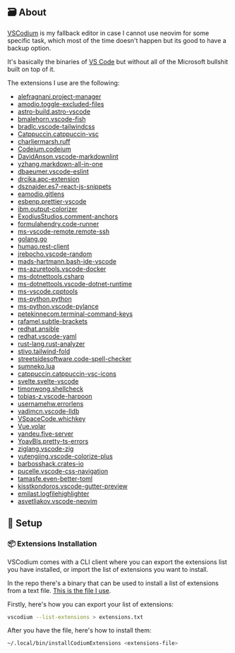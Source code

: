 ## 🗃️ About

[VSCodium](https://vscodium.com/) is my fallback editor in case I cannot use neovim for some specific task, which most of the time doesn't happen but its good to have a backup option.

It's basically the binaries of [VS Code](https://code.visualstudio.com/) but without all of the Microsoft bullshit built on top of it.

The extensions I use are the following:

- [alefragnani.project-manager](https://github.com/alefragnani/vscode-project-manager)
- [amodio.toggle-excluded-files](https://github.com/eamodio/vscode-toggle-excluded-files)
- [astro-build.astro-vscode](https://github.com/withastro/vscode-astro)
- [bmalehorn.vscode-fish](https://github.com/bmalehorn/vscode-fish)
- [bradlc.vscode-tailwindcss](https://github.com/bradlc/vscode-tailwindcss)
- [Catppuccin.catppuccin-vsc](https://github.com/catppuccin/catppuccin-vscode)
- [charliermarsh.ruff](https://github.com/charliermarsh/ruff)
- [Codeium.codeium](https://github.com/VSCodeVim/vscode-vim)
- [DavidAnson.vscode-markdownlint](https://github.com/DavidAnson/vscode-markdownlint)
- [yzhang.markdown-all-in-one](https://github.com/yzhang-gh/vscode-markdown)
- [dbaeumer.vscode-eslint](https://github.com/dbaeumer/vscode-eslint)
- [drcika.apc-extension](https://github.com/drcika/apc-extension)
- [dsznajder.es7-react-js-snippets](https://github.com/dsznajder/es7-react-js-snippets)
- [eamodio.gitlens](https://github.com/eamodio/vscode-gitlens)
- [esbenp.prettier-vscode](https://github.com/esbenp/vscode-prettier)
- [ibm.output-colorizer](https://github.com/IBM-Cloud/vscode-log-output-colorizer)
- [ExodiusStudios.comment-anchors](https://github.com/ExodiusStudios/vscode-comment-anchors)
- [formulahendry.code-runner](https://github.com/formulahendry/vscode-code-runner)
- [ms-vscode-remote.remote-ssh](https://github.com/Microsoft/vscode-remote-release)
- [golang.go](https://github.com/filipw/vscode-go)
- [humao.rest-client](https://github.com/humao/rest-client)
- [jrebocho.vscode-random](https://github.com/jrebocho/vscode-random)
- [mads-hartmann.bash-ide-vscode](https://github.com/mads-hartmann/vscode-bash-ide)
- [ms-azuretools.vscode-docker](https://github.com/microsoft/vscode-docker)
- [ms-dotnettools.csharp](https://github.com/dotnet/vscode-csharp)
- [ms-dotnettools.vscode-dotnet-runtime](https://github.com/dotnet/vscode-dotnet-runtime)
- [ms-vscode.cpptools](https://github.com/Microsoft/vscode-cpptools)
- [ms-python.python](https://github.com/microsoft/vscode-python)
- [ms-python.vscode-pylance](https://github.com/microsoft/pylance)
- [petekinnecom.terminal-command-keys](https://github.com/petekinnecom/vscode-terminal-command-keys)
- [rafamel.subtle-brackets](https://github.com/rafamel/vscode-subtle-brackets)
- [redhat.ansible](https://github.com/redhat-developer/vscode-ansible)
- [redhat.vscode-yaml](https://github.com/redhat-developer/vscode-yaml)
- [rust-lang.rust-analyzer](https://github.com/rust-lang/vscode-rust-analyzer)
- [stivo.tailwind-fold](https://github.com/stivoat/tailwind-fold)
- [streetsidesoftware.code-spell-checker](https://github.com/streetsidesoftware/vscode-spell-checker)
- [sumneko.lua](https://github.com/sumneko/vscode-lua)
- [catppuccin.catppuccin-vsc-icons](https://github.com/catppuccin/vscode-icons)
- [svelte.svelte-vscode](https://github.com/sveltejs/vscode-svelte)
- [timonwong.shellcheck](https://github.com/timonwong/vscode-shellcheck)
- [tobias-z.vscode-harpoon](https://github.com/tobias-z/vscode-harpoon)
- [usernamehw.errorlens](https://github.com/usernamehw/vscode-errorlens)
- [vadimcn.vscode-lldb](https://github.com/vadimcn/vscode-lldb)
- [VSpaceCode.whichkey](https://github.com/VSpaceCode/vscode-whichkey)
- [Vue.volar](https://github.com/VueVolar/vue-language-features)
- [yandeu.five-server](https://github.com/yandeu/five-server)
- [YoavBls.pretty-ts-errors](https://github.com/YoavBls/pretty-ts-errors)
- [ziglang.vscode-zig](https://github.com/ziglang/vscode-zig)
- [yutengjing.vscode-colorize-plus](https://github.com/tjx666/vscode-colorize)
- [barbosshack.crates-io](https://github.com/BarbossHack/crates-io)
- [pucelle.vscode-css-navigation](https://github.com/pucelle/vscode-css-navigation)
- [tamasfe.even-better-toml](https://github.com/tamasfe/taplo)
- [kisstkondoros.vscode-gutter-preview](https://github.com/kisstkondoros/gutter-preview)
- [emilast.logfilehighlighter](https://github.com/emilast/vscode-logfile-highlighter)
- [asvetliakov.vscode-neovim](https://github.com/vscode-neovim/vscode-neovim)

## :wrench: Setup

### :package: Extensions Installation

VSCodium comes with a CLI client where you can export the extensions list you have installed, or import the list of extensions you want to install.

In the repo there's a binary that can be used to install a list of extensions from a text file. [This is the file I use](https://github.com/Matt-FTW/dotfiles/blob/main/.local/bin/installCodiumExtensions).

Firstly, here's how you can export your list of extensions:

```bash
vscodium --list-extensions > extensions.txt
```

After you have the file, here's how to install them:

```bash
~/.local/bin/installCodiumExtensions <extensions-file>
```
